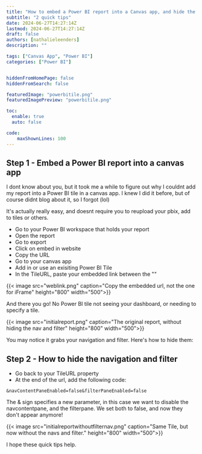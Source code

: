 ```yaml
---
title: "How to embed a Power BI report into a Canvas app, and hide the nav & filter"
subtitle: "2 quick tips"
date: 2024-06-27T14:27:14Z
lastmod: 2024-06-27T14:27:14Z
draft: false
authors: [nathalieleenders]
description: ""

tags: ["Canvas App", "Power BI"]
categories: ["Power BI"]


hiddenFromHomePage: false
hiddenFromSearch: false

featuredImage: "powerbitile.png"
featuredImagePreview: "powerbitile.png"

toc:
  enable: true
  auto: false

code:
    maxShownLines: 100
---
```

## Step 1 - Embed a Power BI report into a canvas app

I dont know about you, but it took me a while to figure out why I couldnt add my report into a Power BI tile in a canvas app.
I knew I did it before, but of course didnt blog about it, so I forgot (lol)

It's actually really easy, and doesnt require you to reupload your pbix, add to tiles or others.

* Go to your Power BI workspace that holds your report
* Open the report
* Go to export
* Click on embed in website
* Copy the URL
* Go to your canvas app
* Add in or use an exisiting Power BI Tile
* In the TileURL, paste your embedded link between the ""

{{< image src="weblink.png" caption="Copy the embedded url, not the one for iFrame" height="800" width="500">}}

And there you go! No Power BI tile not seeing your dashboard, or needing to specify a tile.

{{< image src="initialreport.png" caption="The original report, without hiding the nav and filter" height="800" width="500">}}

You may notice it grabs your navigation and filter. Here's how to hide them:

## Step 2 - How to hide the navigation and filter

* Go back to your TileURL property
* At the end of the url, add the following code: 

```
&navContentPaneEnabled=false&filterPaneEnabled=false
```

The & sign specifies a new parameter, in this case we want to disable the navcontentpane, and the filterpane. We set both to false, and now they don't appear anymore!

{{< image src="initialreportwithoutfilternav.png" caption="Same Tile, but now without the navs and filter." height="800" width="500">}}

I hope these quick tips help.